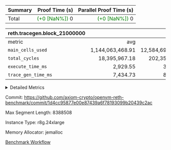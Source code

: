 | Summary | Proof Time (s) | Parallel Proof Time (s) |
|:---|---:|---:|
| Total | <span style='color: green'>(+0 [NaN%])</span> 0 | <span style='color: green'>(+0 [NaN%])</span> 0 |


| reth.tracegen.block_21000000 |||||
|:---|---:|---:|---:|---:|
|metric|avg|sum|max|min|
| `main_cells_used     ` |  1,144,063,468.91 |  12,584,698,158 |  1,534,991,672 |  592,657,635 |
| `total_cycles        ` |  18,395,967.18 |  202,355,639 |  24,738,838 |  2,132,715 |
| `execute_time_ms     ` |  2,929.55 |  32,225 |  9,521 |  321 |
| `trace_gen_time_ms   ` |  7,434.73 |  81,782 |  10,234 |  4,489 |



<details>
<summary>Detailed Metrics</summary>

| group | block_number | num_segments |
| --- | --- | --- |
| reth.tracegen.block_21000000 | 21000000 | 11 | 

| group | block_number | segment | trace_gen_time_ms | total_cycles | main_cells_used | execute_time_ms |
| --- | --- | --- | --- | --- | --- | --- |
| reth.tracegen.block_21000000 | 21000000 | 0 | 5,102 | 21,368,468 | 1,044,828,809 | 2,675 | 
| reth.tracegen.block_21000000 | 21000000 | 1 | 5,861 | 21,392,001 | 1,043,197,971 | 2,565 | 
| reth.tracegen.block_21000000 | 21000000 | 10 | 7,909 | 4,074,065 | 592,657,635 | 517 | 
| reth.tracegen.block_21000000 | 21000000 | 2 | 6,457 | 21,357,358 | 1,042,756,260 | 2,563 | 
| reth.tracegen.block_21000000 | 21000000 | 3 | 4,489 | 2,132,715 | 1,362,375,286 | 321 | 
| reth.tracegen.block_21000000 | 21000000 | 4 | 6,982 | 23,548,957 | 1,259,344,526 | 9,521 | 
| reth.tracegen.block_21000000 | 21000000 | 5 | 7,618 | 23,994,872 | 1,101,065,753 | 2,994 | 
| reth.tracegen.block_21000000 | 21000000 | 6 | 8,669 | 24,738,838 | 1,144,726,179 | 3,265 | 
| reth.tracegen.block_21000000 | 21000000 | 7 | 9,125 | 24,118,597 | 1,107,711,309 | 3,024 | 
| reth.tracegen.block_21000000 | 21000000 | 8 | 10,234 | 23,567,238 | 1,351,042,758 | 3,131 | 
| reth.tracegen.block_21000000 | 21000000 | 9 | 9,336 | 12,062,530 | 1,534,991,672 | 1,649 | 

</details>


Commit: https://github.com/axiom-crypto/openvm-reth-benchmark/commit/1d4cc95877e00e87439a6f78193099b20439c2ac

Max Segment Length: 8388508

Instance Type: r8g.24xlarge

Memory Allocator: jemalloc

[Benchmark Workflow](https://github.com/axiom-crypto/openvm-reth-benchmark/actions/runs/15477270578)
